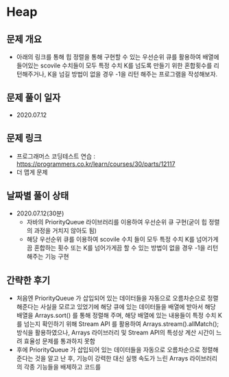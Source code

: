 # Heap
## 문제 개요
- 아래의 링크를 통해 힙 정렬을 통해 구현할 수 있는 우선순위 큐를 활용하여 배열에 들어있는 scovile 수치들이 모두 특정 수치 K를 넘도록 만들기 위한 혼합횟수를 리턴해주거나, K을 넘길 방법이 없을 경우 -1을
리턴 해주는 프로그램을 작성해보자.
## 문제 풀이 일자
- 2020.07.12
## 문제 링크
- 프로그래머스 코딩테스트 연습 : <https://programmers.co.kr/learn/courses/30/parts/12117>
- 더 맵게 문제
## 날짜별 풀이 상태
- 2020.07.12(30분)
  - 자바의 PriorityQueue 라이브러리를 이용하여 우선순위 큐 구현(굳이 힙 정렬의 과정을 거치지 않아도 됨)
  - 해당 우선순위 큐를 이용하여 scovile 수치 들이 모두 특정 수치 K를 넘어가게끔 혼합하는 횟수 또는 K를 넘어가게끔 할 수 있는 방법이 없을 경우 -1을 리턴해주는 기능 구현
## 간략한 후기
- 처음엔 PriorityQueue 가 삽입되어 있는 데이터들을 자동으로 오름차순으로 정렬해준다는 사실을 모르고 있었기에 해당 큐에 있는 데이터들을 배열에 받아서 해당 배열을 Arrays.sort() 를 통해 정렬해 주며,
해당 배열에 있는 내용들이 특정 수치 K 를 넘는지 확인하기 위해 Stream API 를 활용하여 Arrays.stream().allMatch(); 방식을 활용하였으나, Arrays 라이브러리 및 Stream API의 특성상 계산 시간이 느려
효율성 문제를 통과하지 못함
- 후에 PriorityQueue 가 삽입되어 있는 데이터들을 자동으로 오름차순으로 정렬해준다는 것을 알고 난 후, 기능이 강력한 대신 실행 속도가 느린 Arrays 라이브러리의 각종 기능들을 배제하고 코드를  
